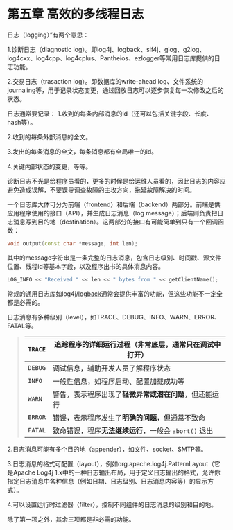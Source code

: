 # 第五章 高效的多线程日志

日志（logging）”有两个意思：

1.诊断日志（diagnostic log）。即log4j、logback、slf4j、glog、g2log、log4cxx、log4cpp、log4cplus、Pantheios、ezlogger等常用日志库提供的日志功能。

2.交易日志（trasaction log）。即数据库的write-ahead log、文件系统的journaling等，用于记录状态变更，通过回放日志可以逐步恢复每一次修改之后的状态。

日志通常要记录：
 1.收到的每条内部消息的id（还可以包括关键字段、长度、hash等）。

2.收到的每条外部消息的全文。

3.发出的每条消息的全文，每条消息都有全局唯一的id。

4.关键内部状态的变更，等等。

诊断日志不光是给程序员看的，更多的时候是给运维人员看的，因此日志的内容应避免造成误解，不要误导调查故障的主攻方向，拖延故障解决的时间。

一个日志库大体可分为前端（frontend）和后端（backend）两部分。前端是供应用程序使用的接口（API），并生成日志消息（log  message）；后端则负责把日志消息写到目的地（destination）。这两部分的接口有可能简单到只有一个回调函数：

```cpp
void output(const char *message, int len);
```

其中的message字符串是一条完整的日志消息，包含日志级别、时间戳、源文件位置、线程id等基本字段，以及程序出书的具体消息内容。

```cpp
LOG_INFO << "Received " << len << " bytes from " << getClientName();
```

常规的通用日志库如log4j/[logback](https://so.csdn.net/so/search?q=logback&spm=1001.2101.3001.7020)通常会提供丰富的功能，但这些功能不一定全都是必需的。

日志消息有多种级别（level），如TRACE、DEBUG、INFO、WARN、ERROR、FATAL等。

> | `TRACE` | 追踪程序的详细运行过程（非常底层，通常只在调试中打开） |
> | ------- | ------------------------------------------------------ |
> | `DEBUG` | 调试信息，辅助开发人员了解程序状态 |
> | `INFO` | 一般性信息，如程序启动、配置加载成功等 |
> | `WARN` | 警告，表示程序出现了**轻微异常或潜在问题**，但还能运行 |
> | `ERROR` | 错误，表示程序发生了**明确的问题**，但通常不致命 |
> | `FATAL` | 致命错误，程序**无法继续运行**，一般会 `abort()` 退出 |


2.日志消息可能有多个目的地（appender），如文件、socket、SMTP等。

3.日志消息的格式可配置（layout），例如org.apache.log4j.PatternLayout（它是Apache Log4j 1.x中的一种日志输出布局，用于定义日志输出的格式，允许你指定日志消息中各种信息（例如日期、日志级别、日志消息内容等）的显示方式）。

4.可以设置运行时过滤器（filter），控制不同组件的日志消息的级别和目的地。

除了第一项之外，其余三项都是非必需的功能。